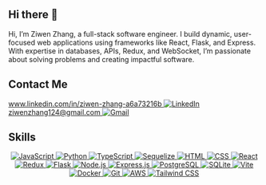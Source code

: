 ## Hi there 👋

Hi, I’m Ziwen Zhang, a full-stack software engineer. I build dynamic, user-focused web applications using frameworks like React, Flask, and Express. With expertise in databases, APIs, Redux, and WebSocket, I’m passionate about solving problems and creating impactful software.

<h2>Contact Me</h2>
<p align="left">
    <a href="https://www.linkedin.com/in/ziwen-zhang-a6a73216b/" title="LinkedIn Profile">
        www.linkedin.com/in/ziwen-zhang-a6a73216b
        <img src="https://skillicons.dev/icons?i=linkedin" alt="LinkedIn" />
    </a>
    <a href="mailto:ziwenzhang124@gmail.com" title="Email Me">
        ziwenzhang124@gmail.com
        <img src="https://skillicons.dev/icons?i=gmail" alt="Gmail" />
    </a>
</p>

<h2>Skills</h2>
<p align="center">
  <a href="https://skillicons.dev" title="JavaScript">
    <img src="https://skillicons.dev/icons?i=js" alt="JavaScript" />
  </a>
  <a href="https://skillicons.dev" title="Python">
    <img src="https://skillicons.dev/icons?i=py" alt="Python" />
  </a>
  <a href="https://skillicons.dev" title="TypeScript">
    <img src="https://skillicons.dev/icons?i=ts" alt="TypeScript" />
  </a>
  <a href="https://skillicons.dev" title="Sequelize">
    <img src="https://skillicons.dev/icons?i=sequelize" alt="Sequelize" />
  </a>
  <a href="https://skillicons.dev" title="HTML">
    <img src="https://skillicons.dev/icons?i=html" alt="HTML" />
  </a>
  <a href="https://skillicons.dev" title="CSS">
    <img src="https://skillicons.dev/icons?i=css" alt="CSS" />
  </a>
  <a href="https://skillicons.dev" title="React">
    <img src="https://skillicons.dev/icons?i=react" alt="React" />
  </a>
  <a href="https://skillicons.dev" title="Redux">
    <img src="https://skillicons.dev/icons?i=redux" alt="Redux" />
  </a>
  <a href="https://skillicons.dev" title="Flask">
    <img src="https://skillicons.dev/icons?i=flask" alt="Flask" />
  </a>
  <a href="https://skillicons.dev" title="Node.js">
    <img src="https://skillicons.dev/icons?i=nodejs" alt="Node.js" />
  </a>
  <a href="https://skillicons.dev" title="Express.js">
    <img src="https://skillicons.dev/icons?i=express" alt="Express.js" />
  </a>
  <a href="https://skillicons.dev" title="PostgreSQL">
    <img src="https://skillicons.dev/icons?i=postgres" alt="PostgreSQL" />
  </a>
  <a href="https://skillicons.dev" title="SQLite">
    <img src="https://skillicons.dev/icons?i=sqlite" alt="SQLite" />
  </a>
  <a href="https://skillicons.dev" title="Vite">
    <img src="https://skillicons.dev/icons?i=vite" alt="Vite" />
  </a>
  <a href="https://skillicons.dev" title="Docker">
    <img src="https://skillicons.dev/icons?i=docker" alt="Docker" />
  </a>
  <a href="https://skillicons.dev" title="Git">
    <img src="https://skillicons.dev/icons?i=git" alt="Git" />
  </a>
  <a href="https://skillicons.dev" title="AWS">
    <img src="https://skillicons.dev/icons?i=aws" alt="AWS" />
  </a>
  <a href="https://skillicons.dev" title="Tailwind CSS">
    <img src="https://skillicons.dev/icons?i=tailwind" alt="Tailwind CSS" />
  </a>
</p>

